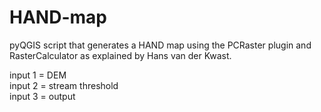 # HAND-map
pyQGIS script that generates a HAND map using the PCRaster plugin and RasterCalculator as explained by Hans van der Kwast.

input 1 = DEM\
input 2 = stream threshold\
input 3 = output

